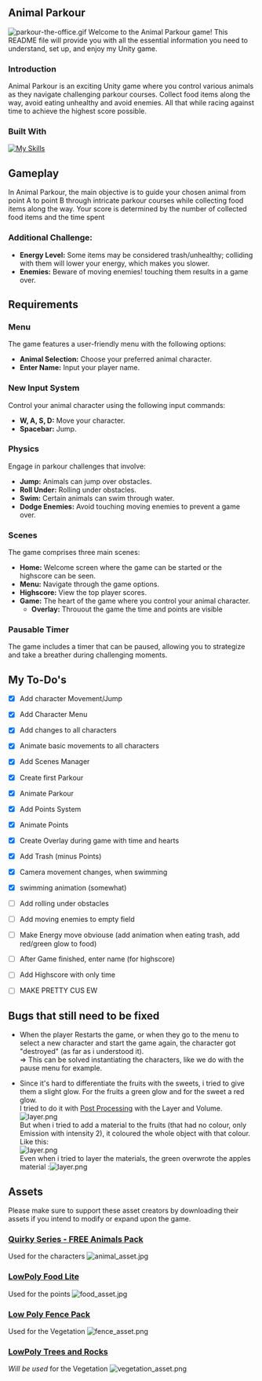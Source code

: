 ## Animal Parkour
![parkour-the-office.gif](img%2Fparkour-the-office.gif)
Welcome to the Animal Parkour game! This README file will provide you with all the essential information you need to understand, set up, and enjoy my Unity game.

### Introduction
Animal Parkour is an exciting Unity game where you control various animals as they navigate challenging parkour courses. Collect food items along the way, avoid eating unhealthy and avoid enemies. All that while racing against time to achieve the highest score possible.

### Built With
[![My Skills](https://skillicons.dev/icons?i=unity)](https://skillicons.dev)

## Gameplay
In Animal Parkour, the main objective is to guide your chosen animal from point A to point B through intricate parkour courses while collecting food items along the way. Your score is determined by the number of collected food items and the time spent

### Additional Challenge:
- **Energy Level:** Some items may be considered trash/unhealthy; colliding with them will lower your energy, which makes you slower.
- **Enemies:** Beware of moving enemies! touching them results in a game over.

## Requirements
### Menu
The game features a user-friendly menu with the following options:
- **Animal Selection:** Choose your preferred animal character.
- **Enter Name:** Input your player name.

### New Input System
Control your animal character using the following input commands:
- **W, A, S, D:** Move your character.
- **Spacebar:** Jump.

### Physics
Engage in parkour challenges that involve:
- **Jump:** Animals can jump over obstacles.
- **Roll Under:** Rolling under obstacles.
- **Swim:** Certain animals can swim through water.
- **Dodge Enemies:** Avoid touching moving enemies to prevent a game over.

### Scenes
The game comprises three main scenes:
- **Home:** Welcome screen where the game can be started or the highscore can be seen.
- **Menu:** Navigate through the game options.
- **Highscore:** View the top player scores.
- **Game:** The heart of the game where you control your animal character.
  - **Overlay:** Throuout the game the time and points are visible

### Pausable Timer
The game includes a timer that can be paused, allowing you to strategize and take a breather during challenging moments.

## My To-Do's
- [x] Add character Movement/Jump
- [x] Add Character Menu
- [x] Add changes to all characters
- [x] Animate basic movements to all characters
- [x] Add Scenes Manager
- [x] Create first Parkour 
- [x] Animate Parkour
- [x] Add Points System
- [x] Animate Points
- [x] Create Overlay during game with time and hearts
- [x] Add Trash (minus Points)
- [x] Camera movement changes, when swimming
- [x] swimming animation (somewhat)
- [ ] Add rolling under obstacles
- [ ] Add moving enemies to empty field
- [ ] Make Energy move obviouse (add animation when eating trash, add red/green glow to food)
- [ ] After Game finished, enter name (for highscore)
- [ ] Add Highscore with only time
- [ ] MAKE PRETTY CUS EW


## Bugs that still need to be fixed
- When the player Restarts the game, or when they go to the menu to select a new character and start the game again, the character got "destroyed" (as far as i understood it).<br> 
=> This can be solved instantiating the characters, like we do with the pause menu for example.

- Since it's hard to differentiate the fruits with the sweets, i tried to give them a slight glow. For the fruits a green glow and for the sweet a red glow.<br>
I tried to do it with [Post Processing](https://docs.unity3d.com/Manual/PostProcessingOverview.html) with the Layer and Volume. ![layer.png](img%2Flayer.png) <br>
But when i tried to add a material to the fruits (that had no colour, only Emission with intensity 2), it coloured the whole object with that colour. Like this:<br> ![layer.png](img%2Fapple-glow.png) <br>
Even when i tried to layer the materials, the green overwrote the apples material :![layer.png](img%2Fapple-material.png)



## Assets
Please make sure to support these asset creators by downloading their assets if you intend to modify or expand upon the game.
### [Quirky Series - FREE Animals Pack](https://assetstore.unity.com/packages/3d/characters/animals/quirky-series-free-animals-pack-178235)
Used for the characters
![animal_asset.jpg](img%2Fanimal_asset.jpg)

### [LowPoly Food Lite](https://assetstore.unity.com/packages/3d/props/food/low-poly-food-lite-258693)
Used for the points
![food_asset.jpg](img%2Ffood_asset.jpg)

### [Low Poly Fence Pack](https://assetstore.unity.com/packages/3d/props/exterior/low-poly-fence-pack-61661)
Used for the Vegetation
![fence_asset.png](img%2Ffence_asset.png)

### [LowPoly Trees and Rocks](https://assetstore.unity.com/packages/3d/vegetation/lowpoly-trees-and-rocks-88376)
_Will be used_ for the Vegetation
![vegetation_asset.png](img%2Fvegetation_asset.png)